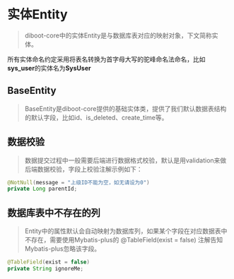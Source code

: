 # 实体Entity

> diboot-core中的实体Entity是与数据库表对应的映射对象，下文简称实体。

所有实体命名约定采用将表名转换为首字母大写的驼峰命名法命名，比如**sys_user**的实体名为**SysUser**

## BaseEntity

> BaseEntity是diboot-core提供的基础实体类，提供了我们默认数据表结构的默认字段，比如id、is_deleted、create_time等。

## 数据校验

> 数据提交过程中一般需要后端进行数据格式校验，默认是用validation来做后端数据校验，字段上校验注解示例如下：

```java
@NotNull(message = "上级ID不能为空，如无请设为0")
private Long parentId;
```

## 数据库表中不存在的列

> Entity中的属性默认会自动映射为数据库列，如果某个字段在对应数据表中不存在，需要使用Mybatis-plus的 @TableField(exist = false) 注解告知Mybatis-plus忽略该字段。

```java
@TableField(exist = false)
private String ignoreMe;
```